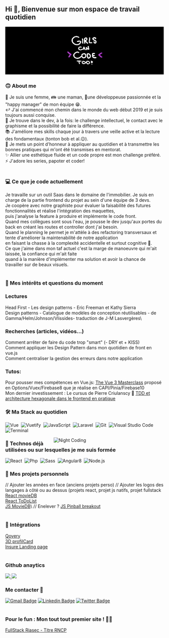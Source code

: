 ## Hi 👋, Bienvenue sur mon espace de travail quotidien 

<img alt="banner" title="banner" src="https://raw.githubusercontent.com/VirginieBouvarel/VirginieBouvarel/master/img/banner-girlscancodeto.gif"><br>
 
### 🙃 About me
🙋 Je suis une femme, 👪 une maman, 🚀une développeuse passionnée et la "happy manager" de mon équipe 😁.\
↩️ J'ai commencé mon chemin dans le monde du web début 2019 et je suis toujours aussi conquise.\
🎯 Je trouve dans le dev, à la fois: le challenge intellectuel, le contact avec le graphisme et la possibilité de faire la différence.\
📚 J'améliore mes skills chaque jour à travers une veille active et la lecture des fondamentaux (tonton bob et al.😉).\
👥 Je mets un point d'honneur à appliquer au quotidien et à transmettre les bonnes pratiques qui m'ont été transmises en mentorat.\
✨ Allier une esthétique fluide et un code propre est mon challenge préféré.\
⚡ J'adore les series, papoter et coder!<br><br>

### 💻 Ce que je code actuellement
Je travaille sur un outil Saas dans le domaine de l'immobilier. Je suis en charge de la partie frontend du projet au sein d'une équipe de 3 devs.\
Je coopère avec notre graphiste pour évaluer la faisabilité des futures fonctionnalités et réalise l'intégration des maquettes,\
puis j'analyse la feature à produire et implémente le code front.\
Quand mes collègues sont sous l'eau, je pousse le dev jusqu'aux portes du back en créant les routes et controller dont j'ai besoin.\
Quand le planning le permet je m'attèle à des refactoring transversaux et tente d'améliorer la maintenabilité de notre application\
en faisant la chasse à la complexité accidentelle et surtout cognitive 🤯.\
Ce que j'aime dans mon taf actuel c'est la marge de manoeuvre qui m'ait laissée, la confiance qui m'ait faite\
quand à la manière d'implémenter ma solution et avoir la chance de travailler sur de beaux visuels.<br><br>

### 🔎 Mes intérêts et questions du moment
### Lectures
Head First - Les design patterns - Eric Freeman et Kathy Sierra\
Design patterns - Catalogue de modèles de conception réutilisables - de Gamma/Helm/Johnson/Vlissides- traduction de J-M Lasvergères\
### Recherches (articles, vidéos...)
Comment arrêter de faire du code trop "smart" (- DRY et + KISS)\
Comment appliquer les Design Pattern dans mon quotidien de front en vue.js\
Comment centraliser la gestion des erreurs dans notre application
### Tutos:
Pour pousser mes compétences en Vue.js: [ The Vue 3 Masterclass](https://vueschool.io/courses/the-vuejs-3-master-class) proposé en Options/Vuex/Firebase8 que je réalise en CAPI/Pinia/Firebase10\
Mon dernier investissement : Le cursus de Pierre Criulanscy 🤩 [TDD et architecture hexagonale dans le frontend en pratique](https://www.craftacademy.fr/)

### 🛠 Ma Stack au quotidien
![Vue](https://img.shields.io/badge/-Vue-4FC08D?style=flat&logo=vue.js&logoColor=white)&nbsp;
![Vuetify](https://img.shields.io/badge/-Vuetify-2A73C5?style=flat&logo=vuetify&logoColor=white)&nbsp;
![JavaScript](https://img.shields.io/badge/-JavaScript-F7DF1E?style=flat&logo=javascript&logoColor=white)&nbsp;
![Laravel](https://img.shields.io/badge/-Laravel-F4392E?style=flat&logo=phlaravel&logoColor=white)&nbsp;
![Git](https://img.shields.io/badge/-Git-F05032?style=flat&logo=git&logoColor=white)&nbsp;
![Visual Studio Code](https://img.shields.io/badge/-VSCode-5C2D91?style=flat&logo=visual-studio-code&logoColor=white)&nbsp;
![Terminal](https://img.shields.io/badge/-Terminal-4EAA25?style=flat&logo=powershell&logoColor=white)

<img alt="Night Coding" src="https://media.giphy.com/media/SXxI9NlwvYiY3bRsck/giphy-downsized.gif" width=350px align="right"/>

### 👀 Technos déjà utilisées ou sur lesquelles je me suis formée 
![React](https://img.shields.io/badge/-React-37BEFF?style=flat&logo=react&logoColor=white)&nbsp;
![Php](https://img.shields.io/badge/-PHP-777BB4?style=flat&logo=php&logoColor=white)&nbsp;
![Sass](https://img.shields.io/badge/-Sass-CC6699?style=flat&logo=Sass&logoColor=white)&nbsp;
![Angular8](https://img.shields.io/badge/-Angular8-DD0031?style=flat&logo=angular&logoColor=white)&nbsp;
![Node.js](https://img.shields.io/badge/-Node-339933?style=flat&logo=node.js&logoColor=white)<br>


  ### 💯 Mes projets personnels
  // Ajouter les années en face (anciens projets perso)
  // Ajouter les logos des langages à côté ou au dessus (projets react, projet js natifs, projet fullstack
 [React movieDB](https://github.com/VirginieBouvarel/react-moviedb)\
 [React ToDoList](https://github.com/VirginieBouvarel/react-todo-list)\
 [JS MovieDB](https://github.com/VirginieBouvarel/projets_perso/tree/main/movieDB_sandbox)\  // Enelever ?
 [JS Pinball breakout](https://github.com/VirginieBouvarel/projets_perso/tree/main/breakout)<br><br>

 
 ### 🎨 Intégrations
 [Qovery](https://github.com/VirginieBouvarel/integrations/tree/main/qovery)\
 [3D profilCard](https://github.com/VirginieBouvarel/frontendmentor_challenges/tree/main/newbie/profil_card)\
 [Insure Landing page](https://github.com/VirginieBouvarel/frontendmentor_challenges/tree/main/junior/insure)<br><br>


 

 
### Github anaytics 
<p>
<a href="https://github.com/VirginieBouvarel">
  <img height="150em"  src="https://github-readme-stats.vercel.app/api?username=VirginieBouvarel&show_icons=true&theme=tokyonight&include_all_commits=true&count_private=true&custom_title=My%20Github%20Statistics"/>
  <img height="150em"  src="https://github-readme-stats.vercel.app/api/top-langs/?username=VirginieBouvarel&layout=compact&langs_count=8&theme=tokyonight&custom_title=My%20programming%20Langages"/>
</a>
</p>

### Me contacter 💬
[![Gmail Badge](https://img.shields.io/badge/-vbouvarel@lilo.org-DD0031?style=flat&logo=Gmail&logoColor=white&link=mailto:vbouvarel@lilo.org)](mailto:vbouvarel@lilo.org) [![Linkedin Badge](https://img.shields.io/badge/-virginiebouvarel-0077B5?style=flat&logo=Linkedin&logoColor=white&link=https://www.linkedin.com/in/virginiebouvarel/)](https://www.linkedin.com/in/virginiebouvarel/) [![Twitter Badge](https://img.shields.io/badge/-vbouvarel-1DA1F2?style=flat&logo=Twitter&logoColor=white&link=https://twitter.com/vbouvarel)](https://twitter.com/vbouvarel) <br><br>


### Pour le fun : Mon tout tout premier site ! 🤩🙈
 [FullStack Riasec - Titre RNCP](https://github.com/VirginieBouvarel/projets_perso/tree/main/riasec)<br><br>



